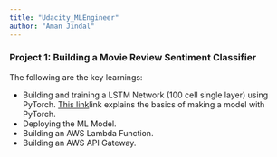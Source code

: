 ```yaml
---
title: "Udacity_MLEngineer"
author: "Aman Jindal"
---
```


### Project 1: Building a Movie Review Sentiment Classifier

The following are the key learnings:

- Building and training a LSTM Network (100 cell single layer) using PyTorch. <a href="https://pythonprogramming.net/training-deep-learning-neural-network-pytorch/" target="_blank">This link</a>link explains the basics of making a model with PyTorch.
- Deploying the ML Model.
- Building an AWS Lambda Function.
- Building an AWS API Gateway.
  
